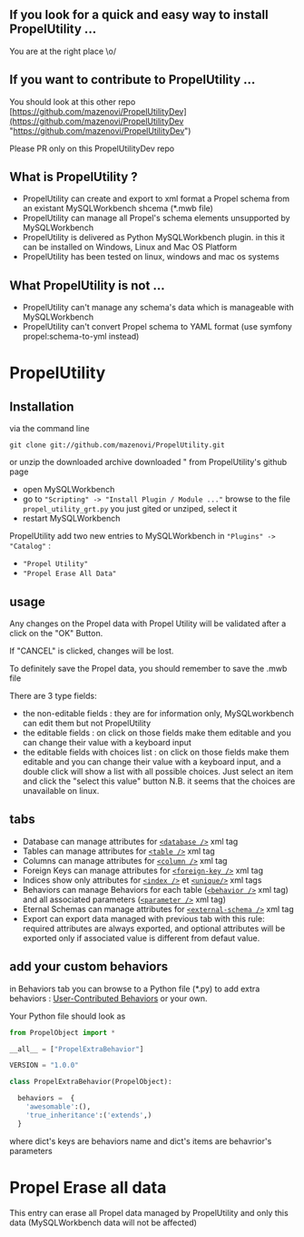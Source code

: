 If you look for a quick and easy way to install PropelUtility ...
------------
You are at the right place \o/

If you want to contribute to PropelUtility  ...
------------
You should look at this other repo [https://github.com/mazenovi/PropelUtilityDev](https://github.com/mazenovi/PropelUtilityDev "https://github.com/mazenovi/PropelUtilityDev")

Please PR only on this PropelUtilityDev repo

What is PropelUtility ?
------------
* PropelUtility can create and export to xml format a Propel schema from an existant MySQLWorkbench shcema (*.mwb file) 
* PropelUtility can manage all Propel's schema elements unsupported by MySQLWorkbench
* PropelUtility is delivered as Python MySQLWorkbench plugin. in this it can be installed on Windows, Linux and Mac OS Platform
* PropelUtility has been tested on linux, windows and mac os systems

What PropelUtility is not ...
------------
* PropelUtility can't manage any schema's data which is manageable with MySQLWorkbench
* PropelUtility can't convert Propel schema to YAML format (use symfony propel:schema-to-yml instead)

PropelUtility
================

Installation
------------

via the command line

`git clone git://github.com/mazenovi/PropelUtility.git`

or unzip the downloaded archive downloaded " from PropelUtility's github page
  
* open MySQLWorkbench 
* go to `"Scripting" -> "Install Plugin / Module ..."` browse to the file `propel_utility_grt.py` you just gited or unziped, select it
* restart MySQLWorkbench

PropelUtility add two new entries to MySQLWorkbench in `"Plugins" -> "Catalog"` :

* `"Propel Utility"`
* `"Propel Erase All Data"`

usage
------------

Any changes on the Propel data with Propel Utility will be validated after a click on the "OK" Button.

If "CANCEL" is clicked, changes will be lost.

To definitely save the Propel data, you should remember to save the .mwb file
    
There are 3 type fields:

* the non-editable fields : they are for information only, MySQLworkbench can edit them but not PropelUtility
* the editable fields : on click on those fields make them editable and you can change their value with a keyboard input
* the editable fields with choices list : on click on those fields make them editable and you can change their value with a keyboard input, and a double click will show a list with all possible choices. Just select an item and click the "select this value" button
N.B. it seems that the choices are unavailable on linux.

tabs
------------
* Database can manage attributes for [`<database />`](http://www.propelorm.org/reference/schema.html#database_element) xml tag  
* Tables can manage attributes for [`<table />`](http://www.propelorm.org/reference/schema.html#table_element) xml tag 
* Columns can manage attributes for [`<column />`](http://www.propelorm.org/reference/schema.html#column_element) xml tag 
* Foreign Keys can manage attributes for [`<foreign-key />`](http://www.propelorm.org/reference/schema.html#foreignkey_element) xml tag 
* Indices show only attributes for  [`<index />`](http://www.propelorm.org/reference/schema.html#index_element) et [`<unique/>`](http://www.propelorm.org/reference/schema.html#unique_element) xml tags
* Behaviors can manage Behaviors for each table ([`<behavior />`](http://www.propelorm.org/cookbook/writing-behavior.html) xml tag) and all associated parameters ([`<parameter />`](http://www.propelorm.org/cookbook/writing-behavior.html) xml tag)
* Eternal Schemas can manage attributes for [`<external-schema />`](http://propelorm.org/reference/schema.html#external-schema-element) xml tag
* Export can export data managed with previous tab with this rule: required attributes are always exported, and optional attributes will be exported only if associated value is different from defaut value.

<a id="#extra_behaviors"></a>
add your custom behaviors
--------------------------
in Behaviors tab you can browse to a Python file (*.py) to add extra behaviors : [User-Contributed Behaviors](http://propelorm.org/cookbook/user-contributed-behaviors.html) or your own.

Your Python file should look as 

``` python
from PropelObject import *

__all__ = ["PropelExtraBehavior"]

VERSION = "1.0.0"

class PropelExtraBehavior(PropelObject):

  behaviors =  {
    'awesomable':(),
    'true_inheritance':('extends',)
  }
```
  
where dict's keys are behaviors name and dict's items are behavrior's parameters

Propel Erase all data
================

This entry can erase all Propel data managed by PropelUtility and only this data (MySQLWorkbench data will not be affected)